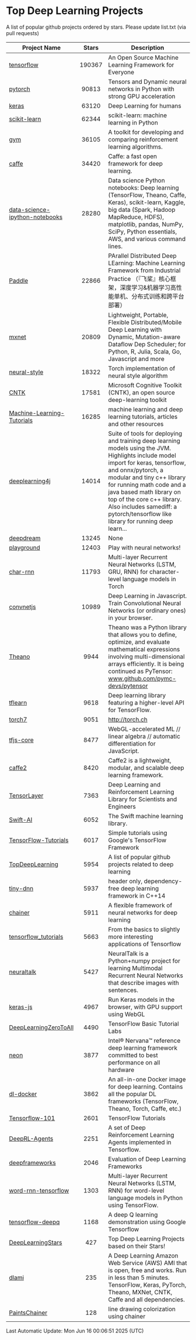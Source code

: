 # Top Deep Learning Projects
A list of popular github projects ordered by stars.
Please update list.txt (via pull requests)

|Project Name| Stars | Description |
| ---------- |:-----:| ----------- |
| [tensorflow](https://github.com/tensorflow/tensorflow) | 190367 | An Open Source Machine Learning Framework for Everyone |
| [pytorch](https://github.com/pytorch/pytorch) | 90813 | Tensors and Dynamic neural networks in Python with strong GPU acceleration |
| [keras](https://github.com/keras-team/keras) | 63120 | Deep Learning for humans |
| [scikit-learn](https://github.com/scikit-learn/scikit-learn) | 62344 | scikit-learn: machine learning in Python |
| [gym](https://github.com/openai/gym) | 36105 | A toolkit for developing and comparing reinforcement learning algorithms. |
| [caffe](https://github.com/BVLC/caffe) | 34420 | Caffe: a fast open framework for deep learning. |
| [data-science-ipython-notebooks](https://github.com/donnemartin/data-science-ipython-notebooks) | 28280 | Data science Python notebooks: Deep learning (TensorFlow, Theano, Caffe, Keras), scikit-learn, Kaggle, big data (Spark, Hadoop MapReduce, HDFS), matplotlib, pandas, NumPy, SciPy, Python essentials, AWS, and various command lines. |
| [Paddle](https://github.com/PaddlePaddle/Paddle) | 22866 | PArallel Distributed Deep LEarning: Machine Learning Framework from Industrial Practice （『飞桨』核心框架，深度学习&机器学习高性能单机、分布式训练和跨平台部署） |
| [mxnet](https://github.com/apache/mxnet) | 20809 | Lightweight, Portable, Flexible Distributed/Mobile Deep Learning with Dynamic, Mutation-aware Dataflow Dep Scheduler; for Python, R, Julia, Scala, Go, Javascript and more |
| [neural-style](https://github.com/jcjohnson/neural-style) | 18322 | Torch implementation of neural style algorithm |
| [CNTK](https://github.com/microsoft/CNTK) | 17581 | Microsoft Cognitive Toolkit (CNTK), an open source deep-learning toolkit |
| [Machine-Learning-Tutorials](https://github.com/ujjwalkarn/Machine-Learning-Tutorials) | 16285 | machine learning and deep learning tutorials, articles and other resources  |
| [deeplearning4j](https://github.com/deeplearning4j/deeplearning4j) | 14014 | Suite of tools for deploying and training deep learning models using the JVM. Highlights include model import for keras, tensorflow, and onnx/pytorch, a modular and tiny c++ library for running math code and a java based math library on top of the core c++ library. Also includes samediff: a pytorch/tensorflow like library for running deep learn... |
| [deepdream](https://github.com/google/deepdream) | 13245 | None |
| [playground](https://github.com/tensorflow/playground) | 12403 | Play with neural networks! |
| [char-rnn](https://github.com/karpathy/char-rnn) | 11793 | Multi-layer Recurrent Neural Networks (LSTM, GRU, RNN) for character-level language models in Torch |
| [convnetjs](https://github.com/karpathy/convnetjs) | 10989 | Deep Learning in Javascript. Train Convolutional Neural Networks (or ordinary ones) in your browser. |
| [Theano](https://github.com/Theano/Theano) | 9944 | Theano was a Python library that allows you to define, optimize, and evaluate mathematical expressions involving multi-dimensional arrays efficiently. It is being continued as PyTensor: www.github.com/pymc-devs/pytensor |
| [tflearn](https://github.com/tflearn/tflearn) | 9618 | Deep learning library featuring a higher-level API for TensorFlow. |
| [torch7](https://github.com/torch/torch7) | 9051 | http://torch.ch |
| [tfjs-core](https://github.com/tensorflow/tfjs-core) | 8477 | WebGL-accelerated ML // linear algebra // automatic differentiation for JavaScript. |
| [caffe2](https://github.com/facebookarchive/caffe2) | 8420 | Caffe2 is a lightweight, modular, and scalable deep learning framework. |
| [TensorLayer](https://github.com/tensorlayer/TensorLayer) | 7363 | Deep Learning and Reinforcement Learning Library for Scientists and Engineers  |
| [Swift-AI](https://github.com/Swift-AI/Swift-AI) | 6052 | The Swift machine learning library. |
| [TensorFlow-Tutorials](https://github.com/nlintz/TensorFlow-Tutorials) | 6017 | Simple tutorials using Google's TensorFlow Framework |
| [TopDeepLearning](https://github.com/aymericdamien/TopDeepLearning) | 5954 | A list of popular github projects related to deep learning |
| [tiny-dnn](https://github.com/tiny-dnn/tiny-dnn) | 5937 | header only, dependency-free deep learning framework in C++14 |
| [chainer](https://github.com/chainer/chainer) | 5911 | A flexible framework of neural networks for deep learning |
| [tensorflow_tutorials](https://github.com/pkmital/tensorflow_tutorials) | 5663 | From the basics to slightly more interesting applications of Tensorflow |
| [neuraltalk](https://github.com/karpathy/neuraltalk) | 5427 | NeuralTalk is a Python+numpy project for learning Multimodal Recurrent Neural Networks that describe images with sentences. |
| [keras-js](https://github.com/transcranial/keras-js) | 4967 | Run Keras models in the browser, with GPU support using WebGL |
| [DeepLearningZeroToAll](https://github.com/hunkim/DeepLearningZeroToAll) | 4490 | TensorFlow Basic Tutorial Labs |
| [neon](https://github.com/NervanaSystems/neon) | 3877 | Intel® Nervana™ reference deep learning framework committed to best performance on all hardware |
| [dl-docker](https://github.com/floydhub/dl-docker) | 3862 | An all-in-one Docker image for deep learning. Contains all the popular DL frameworks (TensorFlow, Theano, Torch, Caffe, etc.) |
| [Tensorflow-101](https://github.com/sjchoi86/Tensorflow-101) | 2601 | TensorFlow Tutorials |
| [DeepRL-Agents](https://github.com/awjuliani/DeepRL-Agents) | 2251 | A set of Deep Reinforcement Learning Agents implemented in Tensorflow. |
| [deepframeworks](https://github.com/zer0n/deepframeworks) | 2046 | Evaluation of Deep Learning Frameworks |
| [word-rnn-tensorflow](https://github.com/hunkim/word-rnn-tensorflow) | 1303 | Multi-layer Recurrent Neural Networks (LSTM, RNN) for word-level language models in Python using TensorFlow. |
| [tensorflow-deepq](https://github.com/siemanko/tensorflow-deepq) | 1168 | A deep Q learning demonstration using Google Tensorflow |
| [DeepLearningStars](https://github.com/hunkim/DeepLearningStars) | 427 | Top Deep Learning Projects based on their Stars! |
| [dlami](https://github.com/ritchieng/dlami) | 235 | A Deep Learning Amazon Web Service (AWS) AMI that is open, free and works. Run in less than 5 minutes. TensorFlow, Keras, PyTorch, Theano, MXNet, CNTK, Caffe and all dependencies. |
| [PaintsChainer](https://github.com/taizan/PaintsChainer) | 128 | line drawing colorization using chainer |

Last Automatic Update: Mon Jun 16 00:06:51 2025 (UTC)
